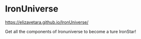 # IronUniverse
https://elizavetara.github.io/IronUniverse/

Get all the components of Ironuniverse to become a ture IronStar!
